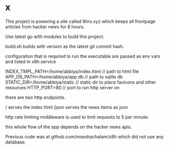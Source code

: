 # x

This project is powering a site called 8hrs.xyz which keeps all frontpage articles from hacker news for 8 hours.

Use latest go with modules to build this project.

build.sh builds with version as the latest git commit hash.

configuration that is required to run the executable are passed as env vars and listed in  x8h.service

INDEX_TMPL_PATH=/home/abbiya/index.html // path to html file
APP_DB_PATH=/home/abbiya/app.db // path to sqlite db
STATIC_DIR=/home/abbiya/static // static dir to place favicons and other resources
HTTP_PORT=80 // port to run http server on

there are two http endpoints.

/ serves the index html
/json serves the news items as json

http rate limiting middleware is used to limit requests to 5 per minute.

this whole flow of the app depends on the hacker news apis.

Previous code was at github.com/mseshachalam/x8h which did not use any database. 
